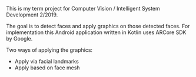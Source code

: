 This is my term project for Computer Vision / Intelligent System Development 2/2019.

The goal is to detect faces and apply graphics on those detected faces.
For implementation this Android application written in Kotlin uses ARCore SDK by Google.

Two ways of applying the graphics:
- Apply via facial landmarks
- Apply based on face mesh
